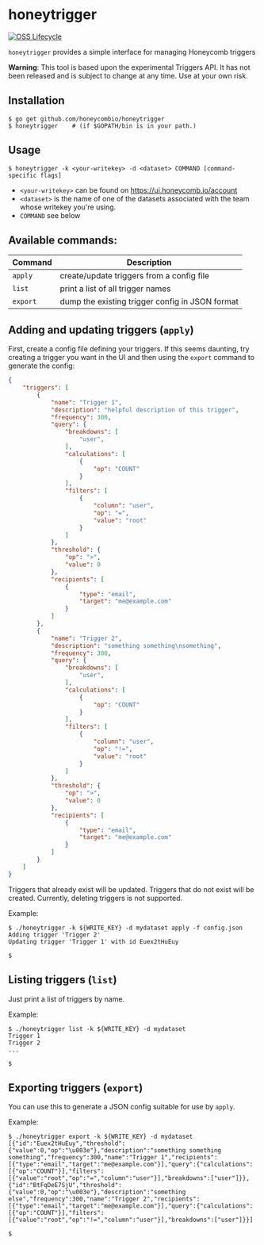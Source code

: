 # honeytrigger

[![OSS Lifecycle](https://img.shields.io/osslifecycle/honeycombio/honeytrigger?color=success)](https://github.com/honeycombio/home/blob/main/honeycomb-oss-lifecycle-and-practices.md)

`honeytrigger` provides a simple interface for managing Honeycomb triggers

__Warning__: This tool is based upon the experimental Triggers API. It has not been released and is subject to change at any time. Use at your own risk.

## Installation

```
$ go get github.com/honeycombio/honeytrigger
$ honeytrigger    # (if $GOPATH/bin is in your path.)
```

## Usage

`$ honeytrigger -k <your-writekey> -d <dataset> COMMAND [command-specific flags]`

* `<your-writekey>` can be found on https://ui.honeycomb.io/account
* `<dataset>` is the name of one of the datasets associated with the team whose writekey you're using.
* `COMMAND` see below

## Available commands:

| Command  | Description |
| -------- | ----------- |
| `apply`  | create/update triggers from a config file |
| `list`   | print a list of all trigger names |
| `export` | dump the existing trigger config in JSON format |


## Adding and updating triggers (`apply`)

First, create a config file defining your triggers. If this seems daunting, try creating a trigger you want in the UI and then using the `export` command to generate the config:

```json
{
    "triggers": [
        {
            "name": "Trigger 1",
            "description": "helpful description of this trigger",
            "frequency": 300,
            "query": {
                "breakdowns": [
                    "user",
                ],
                "calculations": [
                    {
                        "op": "COUNT"
                    }
                ],
                "filters": [
                    {
                        "column": "user",
                        "op": "=",
                        "value": "root"
                    }
                ]
            },
            "threshold": {
                "op": ">",
                "value": 0
            },
            "recipients": [
                {
                    "type": "email",
                    "target": "me@example.com"
                }
            ]
        },
        {
            "name": "Trigger 2",
            "description": "something something\nsomething",
            "frequency": 300,
            "query": {
                "breakdowns": [
                    "user",
                ],
                "calculations": [
                    {
                        "op": "COUNT"
                    }
                ],
                "filters": [
                    {
                        "column": "user",
                        "op": "!=",
                        "value": "root"
                    }
                ]
            },
            "threshold": {
                "op": ">",
                "value": 0
            },
            "recipients": [
                {
                    "type": "email",
                    "target": "me@example.com"
                }
            ]
        }
    ]
}
```

Triggers that already exist will be updated. Triggers that do not exist will be created. Currently, deleting triggers is not supported.

Example:

```
$ ./honeytrigger -k ${WRITE_KEY} -d mydataset apply -f config.json
Adding trigger 'Trigger 2'
Updating trigger 'Trigger 1' with id Euex2tHuEuy

$
```

## Listing triggers (`list`)

Just print a list of triggers by name.

Example:
```
$ ./honeytrigger list -k ${WRITE_KEY} -d mydataset
Trigger 1
Trigger 2
...

$
```

## Exporting triggers (`export`)

You can use this to generate a JSON config suitable for use by `apply`.

Example:
```
$ ./honeytrigger export -k ${WRITE_KEY} -d mydataset
[{"id":"Euex2tHuEuy","threshold":{"value":0,"op":"\u003e"},"description":"something something something","frequency":300,"name":"Trigger 1","recipients":[{"type":"email","target":"me@example.com"}],"query":{"calculations":[{"op":"COUNT"}],"filters":[{"value":"root","op":"=","column":"user"}],"breakdowns":["user"]}},{"id":"BtFqDeE7SjU","threshold":{"value":0,"op":"\u003e"},"description":"something else","frequency":300,"name":"Trigger 2","recipients":[{"type":"email","target":"me@example.com"}],"query":{"calculations":[{"op":"COUNT"}],"filters":[{"value":"root","op":"!=","column":"user"}],"breakdowns":["user"]}}]

$
```
